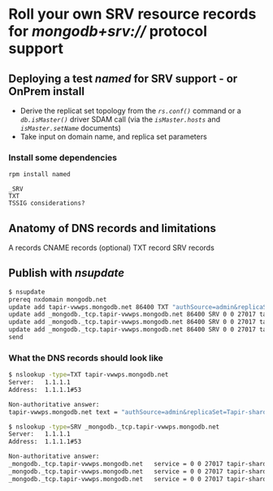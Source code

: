 # Roll your own SRV resource records for _mongodb+srv://_ protocol support

## Deploying a test _named_ for SRV support - or OnPrem install

- Derive the replicat set topology from the  _`rs.conf()`_ command or a _`db.isMaster()`_ driver SDAM call (via the _`isMaster.hosts`_ and _`isMaster.setName`_ documents)
- Take input on domain name, and replica set parameters

### Install some dependencies

```bash
rpm install named
```

```text
_SRV
TXT
TSSIG considerations?
```

## Anatomy of DNS records and limitations

A records
CNAME records (optional)
TXT record
SRV records

## Publish with _nsupdate_

```bash
$ nsupdate
prereq nxdomain mongodb.net
update add tapir-vwwps.mongodb.net 86400 TXT "authSource=admin&replicaSet=Tapir-shard-0"
update add _mongodb._tcp.tapir-vwwps.mongodb.net 86400 SRV 0 0 27017 tapir-shard-00-00-vwwps.mongodb.net.
update add _mongodb._tcp.tapir-vwwps.mongodb.net 86400 SRV 0 0 27017 tapir-shard-00-01-vwwps.mongodb.net.
update add _mongodb._tcp.tapir-vwwps.mongodb.net 86400 SRV 0 0 27017 tapir-shard-00-02-vwwps.mongodb.net.
send
```

### What the DNS records should look like

```bash
$ nslookup -type=TXT tapir-vwwps.mongodb.net
Server:   1.1.1.1
Address:  1.1.1.1#53

Non-authoritative answer:
tapir-vwwps.mongodb.net text = "authSource=admin&replicaSet=Tapir-shard-0"

$ nslookup -type=SRV _mongodb._tcp.tapir-vwwps.mongodb.net
Server:   1.1.1.1
Address:  1.1.1.1#53

Non-authoritative answer:
_mongodb._tcp.tapir-vwwps.mongodb.net   service = 0 0 27017 tapir-shard-00-00-vwwps.mongodb.net.
_mongodb._tcp.tapir-vwwps.mongodb.net   service = 0 0 27017 tapir-shard-00-01-vwwps.mongodb.net.
_mongodb._tcp.tapir-vwwps.mongodb.net   service = 0 0 27017 tapir-shard-00-02-vwwps.mongodb.net.
```
